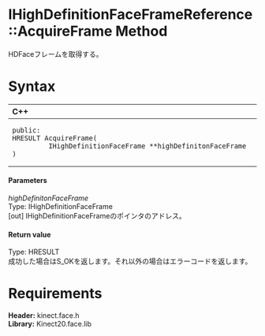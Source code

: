 IHighDefinitionFaceFrameReference::AcquireFrame Method  
======================================================  

HDFaceフレームを取得する。 <span id="syntaxSection"></span>

Syntax  
======  

<table>
<colgroup>
<col width="100%" />
</colgroup>
<thead>
<tr class="header">
<th align="left">C++</th>
</tr>
</thead>
<tbody>
<tr class="odd">
<td align="left"><pre><code>public:  
HRESULT AcquireFrame(  
         IHighDefinitionFaceFrame **highDefinitonFaceFrame  
)</code></pre></td>
</tr>
</tbody>
</table>

<span id="ID4EG"></span>
#### Parameters  

*highDefinitonFaceFrame*    
Type: IHighDefinitionFaceFrame  
[out] IHighDefinitionFaceFrameのポインタのアドレス。  

<span id="ID4EP"></span>
#### Return value  

Type: HRESULT  
成功した場合はS\_OKを返します。それ以外の場合はエラーコードを返します。  

<span id="requirements"></span>

Requirements  
============  

**Header:** kinect.face.h  
**Library:** Kinect20.face.lib  



<!--Please do not edit the data in the comment block below.-->
<!--
TOCTitle : AcquireFrame Method
RLTitle : IHighDefinitionFaceFrameReference::AcquireFrame Method
KeywordK : AcquireFrame method
KeywordK : IHighDefinitionFaceFrameReference::AcquireFrame method
KeywordF : IHighDefinitionFaceFrameReference::AcquireFrame
KeywordF : AcquireFrame
KeywordF : Microsoft.Kinect.face.IHighDefinitionFaceFrameReference.AcquireFrame(IHighDefinitionFaceFrame@)
KeywordA : M:Microsoft.Kinect.face.IHighDefinitionFaceFrameReference.AcquireFrame(IHighDefinitionFaceFrame@)
AssetID : M:Microsoft.Kinect.face.IHighDefinitionFaceFrameReference.AcquireFrame(IHighDefinitionFaceFrame@)
Locale : en-us
CommunityContent : 1
APIType : Managed
APILocation : 
APIName : Microsoft.Kinect.face.IHighDefinitionFaceFrameReference::AcquireFrame
TargetOS : Windows
TopicType : kbSyntax
DevLang : C++
DocSet : K4Wv2
ProjType : K4Wv2Proj
Technology : Kinect for Windows
Product : Kinect for Windows SDK v2
productversion : 20
-->
